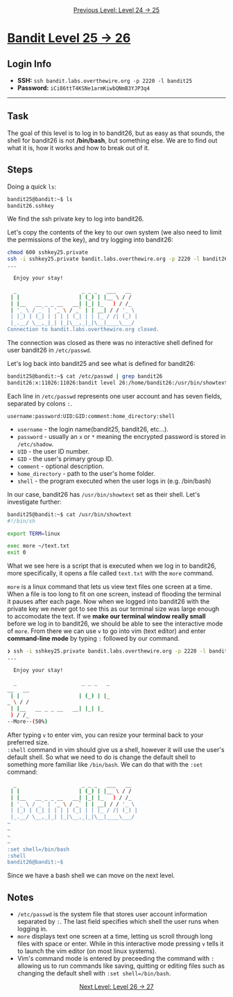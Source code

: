<p align="center">
<a href="level-24→25.md">Previous Level: Level 24 → 25</a>
</p>

# [Bandit Level 25 → 26](https://overthewire.org/wargames/bandit/bandit26.html)

## Login Info
- **SSH:** `ssh bandit.labs.overthewire.org -p 2220 -l bandit25`
- **Password:** `iCi86ttT4KSNe1armKiwbQNmB3YJP3q4`

---

## Task 
The goal of this level is to log in to bandit26, but as easy as that sounds, the shell for bandit26 is not **/bin/bash**, but something else. We are to find out what it is, how it works and how to break out of it.

## Steps
Doing a quick `ls`:
```bash
bandit25@bandit:~$ ls                                                                                                                                            
bandit26.sshkey
```
We find the ssh private key to log into bandit26.  

Let's copy the contents of the key to our own system (we also need to limit the permissions of the key), and try logging into bandit26:
```bash
chmod 600 sshkey25.private
ssh -i sshkey25.private bandit.labs.overthewire.org -p 2220 -l bandit26
...

  Enjoy your stay!

  _                     _ _ _   ___   __  
 | |                   | (_) | |__ \ / /  
 | |__   __ _ _ __   __| |_| |_   ) / /_  
 | '_ \ / _` | '_ \ / _` | | __| / / '_ \ 
 | |_) | (_| | | | | (_| | | |_ / /| (_) |
 |_.__/ \__,_|_| |_|\__,_|_|\__|____\___/ 
Connection to bandit.labs.overthewire.org closed.
```
The connection was closed as there was no interactive shell defined for user bandit26 in `/etc/passwd`.  

Let's log back into bandit25 and see what is defined for bandit26:
```bash
bandit25@bandit:~$ cat /etc/passwd | grep bandit26
bandit26:x:11026:11026:bandit level 26:/home/bandit26:/usr/bin/showtext
```
Each line in `/etc/passwd` represents one user account and has seven fields, separated by colons `:`.  

`username:password:UID:GID:comment:home_directory:shell`  

- `username` - the login name(bandit25, bandit26, etc...).
- `password` - usually an `x` or `*` meaning the encrypted password is stored in `/etc/shadow`.
- `UID` - the user ID number.
- `GID` - the user's primary group ID.
- `comment` - optional description.
- `home_directory` - path to the user's home folder.
- `shell` - the program executed when the user logs in (e.g. /bin/bash)

In our case, bandit26 has `/usr/bin/showtext` set as their shell. Let's investigate further:
```bash
bandit25@bandit:~$ cat /usr/bin/showtext
#!/bin/sh

export TERM=linux

exec more ~/text.txt
exit 0
```
What we see here is a script that is executed when we log in to bandit26, more specifically, it opens a file called `text.txt` with the `more` command.  

`more` is a linux command that lets us view text files one screen at a time. When a file is too long to fit on one screen, instead of flooding the terminal it pauses after each page.
Now when we logged into bandit26 with the private key we never got to see this as our terminal size was large enough to accomodate the text.
If we **make our terminal window really small** before we log in to bandit26, we should be able to see the interactive mode of `more`.
From there we can use `v` to go into vim (text editor) and enter **command-line mode**  by typing `:` followed by our command.
```bash
❯ ssh -i sshkey25.private bandit.labs.overthewire.org -p 2220 -l bandit26
...

  Enjoy your stay!

  _                     _ _ _   _
__   __  
 | |                   | (_) | |_
_ \ / /  
 | |__   __ _ _ __   __| |_| |_  
 ) / /_  
--More--(50%)
```
After typing `v` to enter vim, you can resize your terminal back to your preferred size.  
`:shell` command in vim should give us a shell, however it will use the user's default shell. So what we need to do is change the default shell to something more familiar like `/bin/bash`.
We can do that with the `:set` command:
```bash
  _                     _ _ _   ___   __
 | |                   | (_) | |__ \ / /
 | |__   __ _ _ __   __| |_| |_   ) / /_
 | '_ \ / _` | '_ \ / _` | | __| / / '_ \
 | |_) | (_| | | | | (_| | | |_ / /| (_) |
 |_.__/ \__,_|_| |_|\__,_|_|\__|____\___/
~                                                                                                                                                                                                                              
~                                                                                                                     
~                                                                                                                     
~                                                                                                                     
:set shell=/bin/bash
:shell
bandit26@bandit:~$ 
```

Since we have a bash shell we can move on the next level.

## Notes
- `/etc/passwd` is the system file that stores user account information separated by `:`. The last field specifies which shell the user runs when logging in.
- `more` displays text one screen at a time, letting us scroll through long files with space or enter. While in this interactive mode pressing `v` tells it to launch the vim editor (on most linux systems).
- Vim's command mode is entered by preceeding the command with `:` allowing us to run commands like saving, quitting or editing files such as changing the default shell with `:set shell=/bin/bash`.


<p align="center">
<a href="level-26→27.md">Next Level: Level 26 → 27</a>
</p>


